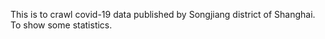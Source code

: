 This is to crawl covid-19 data published by Songjiang district of Shanghai. To show some statistics.
